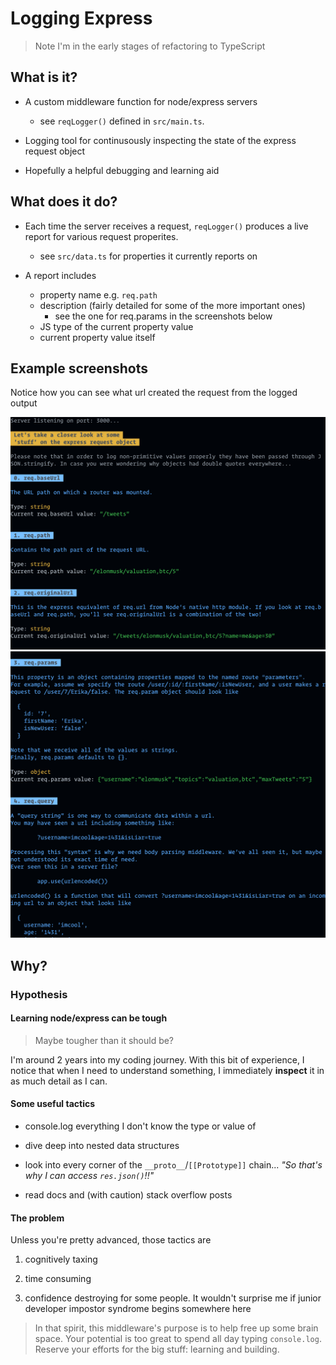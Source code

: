 # Logging Express

> Note I'm in the early stages of refactoring to TypeScript

## What is it?

- A custom middleware function for node/express servers

  - see `reqLogger()` defined in `src/main.ts`.

- Logging tool for continusously inspecting the state of the express request object

- Hopefully a helpful debugging and learning aid

## What does it do?

- Each time the server receives a request, `reqLogger()` produces a live report for various request properites.

  - see `src/data.ts` for properties it currently reports on

- A report includes
  - property name e.g. `req.path`
  - description (fairly detailed for some of the more important ones)
    - see the one for req.params in the screenshots below
  - JS type of the current property value
  - current property value itself

## Example screenshots

Notice how you can see what url created the request from the logged output

![Alt Screenshot 1](./src/assets/screenshot1.png)
![Alt Screenshot 2](./src/assets/screenshot2.png)

## Why?

### Hypothesis

#### Learning node/express can be tough

> Maybe tougher than it should be?

I'm around 2 years into my coding journey. With this bit of experience, I notice that when I need to understand something, I immediately **inspect** it in as much detail as I can.

#### Some useful tactics

- console.log everything I don't know the type or value of

- dive deep into nested data structures

- look into every corner of the `__proto__`/`[[Prototype]]` chain... _"So that's why I can access `res.json()`!!"_

- read docs and (with caution) stack overflow posts

#### The problem

Unless you're pretty advanced, those tactics are

1. cognitively taxing

2. time consuming

3. confidence destroying for some people. It wouldn't surprise me if junior developer impostor syndrome begins somewhere here

> In that spirit, this middleware's purpose is to help free up some brain space. Your potential is too great to spend all day typing `console.log`. Reserve your efforts for the big stuff: learning and building.
